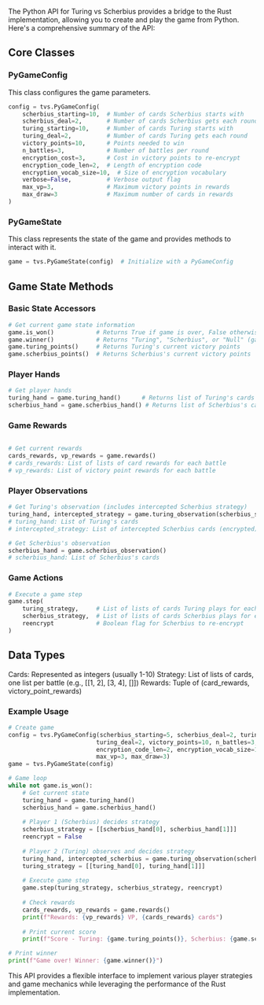 The Python API for Turing vs Scherbius provides a bridge to the Rust implementation, allowing you to create and play the game from Python. Here's a comprehensive summary of the API:

## Core Classes

### PyGameConfig

This class configures the game parameters.

```Python
config = tvs.PyGameConfig(
    scherbius_starting=10,  # Number of cards Scherbius starts with
    scherbius_deal=2,       # Number of cards Scherbius gets each round
    turing_starting=10,     # Number of cards Turing starts with
    turing_deal=2,          # Number of cards Turing gets each round
    victory_points=10,      # Points needed to win
    n_battles=3,            # Number of battles per round
    encryption_cost=3,      # Cost in victory points to re-encrypt
    encryption_code_len=2,  # Length of encryption code
    encryption_vocab_size=10,  # Size of encryption vocabulary
    verbose=False,          # Verbose output flag
    max_vp=3,               # Maximum victory points in rewards
    max_draw=3              # Maximum number of cards in rewards
)
```

### PyGameState

This class represents the state of the game and provides methods to interact with it.

```python
game = tvs.PyGameState(config)  # Initialize with a PyGameConfig
```

## Game State Methods

### Basic State Accessors

```python
# Get current game state information
game.is_won()            # Returns True if game is over, False otherwise
game.winner()            # Returns "Turing", "Scherbius", or "Null" (game in progress)
game.turing_points()     # Returns Turing's current victory points
game.scherbius_points()  # Returns Scherbius's current victory points
```

### Player Hands
```python
# Get player hands
turing_hand = game.turing_hand()      # Returns list of Turing's cards
scherbius_hand = game.scherbius_hand() # Returns list of Scherbius's cards
```

### Game Rewards
```python

# Get current rewards
cards_rewards, vp_rewards = game.rewards()
# cards_rewards: List of lists of card rewards for each battle
# vp_rewards: List of victory point rewards for each battle
```

### Player Observations
```python
# Get Turing's observation (includes intercepted Scherbius strategy)
turing_hand, intercepted_strategy = game.turing_observation(scherbius_strategy)
# turing_hand: List of Turing's cards
# intercepted_strategy: List of intercepted Scherbius cards (encrypted)

# Get Scherbius's observation
scherbius_hand = game.scherbius_observation()
# scherbius_hand: List of Scherbius's cards
```

### Game Actions


```python
# Execute a game step
game.step(
    turing_strategy,     # List of lists of cards Turing plays for each battle
    scherbius_strategy,  # List of lists of cards Scherbius plays for each battle
    reencrypt            # Boolean flag for Scherbius to re-encrypt
)
```

## Data Types

Cards: Represented as integers (usually 1-10)
Strategy: List of lists of cards, one list per battle (e.g., [[1, 2], [3, 4], []])
Rewards: Tuple of (card_rewards, victory_point_rewards)

### Example Usage

```python
# Create game
config = tvs.PyGameConfig(scherbius_starting=5, scherbius_deal=2, turing_starting=5,
                         turing_deal=2, victory_points=10, n_battles=3, encryption_cost=3,
                         encryption_code_len=2, encryption_vocab_size=10, verbose=False,
                         max_vp=3, max_draw=3)
game = tvs.PyGameState(config)

# Game loop
while not game.is_won():
    # Get current state
    turing_hand = game.turing_hand()
    scherbius_hand = game.scherbius_hand()
    
    # Player 1 (Scherbius) decides strategy
    scherbius_strategy = [[scherbius_hand[0], scherbius_hand[1]]]
    reencrypt = False
    
    # Player 2 (Turing) observes and decides strategy
    turing_hand, intercepted_scherbius = game.turing_observation(scherbius_strategy)
    turing_strategy = [[turing_hand[0], turing_hand[1]]]
    
    # Execute game step
    game.step(turing_strategy, scherbius_strategy, reencrypt)
    
    # Check rewards
    cards_rewards, vp_rewards = game.rewards()
    print(f"Rewards: {vp_rewards} VP, {cards_rewards} cards")
    
    # Print current score
    print(f"Score - Turing: {game.turing_points()}, Scherbius: {game.scherbius_points()}")

# Print winner
print(f"Game over! Winner: {game.winner()}")
```

This API provides a flexible interface to implement various player strategies and game mechanics while leveraging the performance of the Rust implementation.